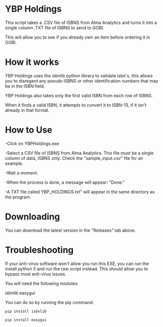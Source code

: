 # YBP Holdings
This script takes a .CSV file of ISBNS from Alma Analytics and turns it into a single column .TXT file of ISBNS to send to GOBI.

This will allow you to see if you already own an item before ordering it in GOBI.

# How it works
YBP Holdings uses the isbnlib python library to validate isbn's, this allows you to disregard any pseudo ISBNS or other identification numbers that may be in the ISBN field.

YBP Holdings also takes only the first valid ISBN from each row of ISBNS.

When it finds a valid ISBN, it attempts to convert it to ISBN-13, if it isn't already in that format.

# How to Use
-Click on YBPHoldings.exe

-Select a CSV file of ISBNS from Alma Analytics. This file must be a single column of data, ISBNS only. Check the "sample_input.csv" file for an example.

-Wait a moment.

-When the process is done, a message will appear: "Done."

-A TXT file called YBP_HOLDINGS.txt" will appear in the same directory as the program.

# Downloading
You can download the latest version in the "Releases" tab above.

# Troubleshooting
If your anti-virus software won't allow you run this EXE, you can run the install python 3 and run the raw script instead.
This should allow you to bypass most anti-virus issues.

You will need the following modules:

isbnlib
easygui

You can do so by running the pip command:

`pip install isbnlib`

`pip install easygui`